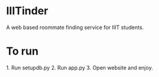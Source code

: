# IIITinder
A web based roommate finding service for IIIT students.

<h1>To run</h1>
1. Run setupdb.py
2. Run app.py
3. Open website and enjoy.
